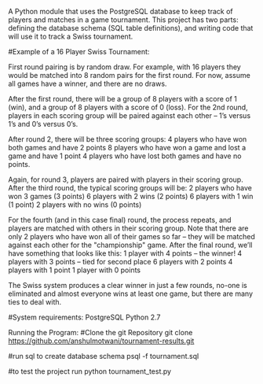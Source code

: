 A Python module that uses the PostgreSQL database to keep track of players and matches in a game tournament. This project has two parts: defining the database schema (SQL table definitions), and writing code that will use it to track a Swiss tournament.

#Example of a 16 Player Swiss Tournament:

First round pairing is by random draw. For example, with 16 players they would be matched into 8 random pairs for the first round. For now, assume all games have a winner, and there are no draws.

After the first round, there will be a group of 8 players with a score of 1 (win), and a group of 8 players with a score of 0 (loss). For the 2nd round, players in each scoring group will be paired against each other – 1’s versus 1’s and 0’s versus 0’s.

After round 2, there will be three scoring groups:
4 players who have won both games and have 2 points
8 players who have won a game and lost a game and have 1 point
4 players who have lost both games and have no points.

Again, for round 3, players are paired with players in their scoring group. After the third round, the typical scoring groups will be:
2 players who have won 3 games (3 points)
6 players with 2 wins (2 points)
6 players with 1 win (1 point)
2 players with no wins (0 points)

For the fourth (and in this case final) round, the process repeats, and players are matched with others in their scoring group. Note that there are only 2 players who have won all of their games so far – they will be matched against each other for the "championship" game. After the final round, we’ll have something that looks like this:
1 player with 4 points – the winner!
4 players with 3 points – tied for second place
6 players with 2 points
4 players with 1 point
1 player with 0 points

The Swiss system produces a clear winner in just a few rounds, no-one is eliminated and almost everyone wins at least one game, but there are many ties to deal with.

#System requirements:
PostgreSQL
Python 2.7


Running the Program:
#Clone the git Repository
git clone https://github.com/anshulmotwani/tournament-results.git

#run sql to create database schema
psql -f tournament.sql

#to test the project run
python tournament_test.py
